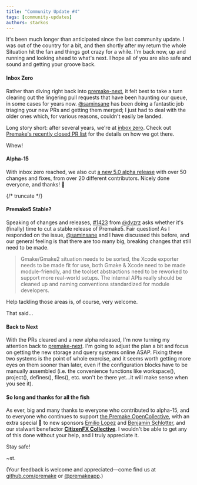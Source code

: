 ```yaml
---
title: "Community Update #4"
tags: [community-updates]
authors: starkos
---
```


It's been much longer than anticipated since the last community update. I was out of the country for a bit, and then shortly after my return the whole Situation hit the fan and things got crazy for a while. I'm back now, up and running and looking ahead to what's next. I hope all of you are also safe and sound and getting your groove back.

#### Inbox Zero

Rather than diving right back into [premake-next](https://github.com/starkos/premake-next), it felt best to take a turn clearing out the lingering pull requests that have been haunting our queue, in some cases for years now. [@saminsane](https://github.com/samsinsane) has been doing a fantastic job triaging your new PRs and getting them merged; I just had to deal with the older ones which, for various reasons, couldn't easily be landed.

Long story short: after several years, we're at [inbox zero](https://twitter.com/premakeapp/status/1250780905016303616). Check out [Premake's recently closed PR list](https://github.com/premake/premake-core/issues?q=is%3Aissue+is%3Aopen+sort%3Aupdated-desc) for the details on how we got there.

Whew!

#### Alpha-15

With inbox zero reached, we also cut [a new 5.0 alpha release](https://github.com/premake/premake-core/releases/tag/v5.0.0-alpha15) with over 50 changes and fixes, from over 20 different contributors. Nicely done everyone, and thanks! 🙌

{/* truncate */}

#### Premake5 Stable?

Speaking of changes and releases, [#1423](https://github.com/premake/premake-core/issues/1423) from [@dvzrz](https://github.com/dvzrv) asks whether it's (finally) time to cut a stable release of Premake5. Fair question! As I responded on the issue, [@saminsane](https://github.com/samsinsane) and I have discussed this before, and our general feeling is that there are too many big, breaking changes that still need to be made.

> Gmake/Gmake2 situation needs to be sorted, the Xcode exporter needs to be made fit for use, both Gmake & Xcode need to be made module-friendly, and the toolset abstractions need to be reworked to support more real-world setups. The internal APIs really should be cleaned up and naming conventions standardized for module developers.

Help tackling those areas is, of course, very welcome.

That said…

#### Back to Next

With the PRs cleared and a new alpha released, I'm now turning my attention back to [premake-next](https://github.com/starkos/premake-next). I'm going to adjust the plan a bit and focus on getting the new storage and query systems online ASAP. Fixing these two systems is the point of whole exercise, and it seems worth getting more eyes on them sooner than later, even if the configuration blocks have to be manually assembled (i.e. the convenience functions like workspace(), project(), defines(), files(), etc. won't be there yet…it will make sense when you see it).

#### So long and thanks for all the fish

As ever, big and many thanks to everyone who contributed to alpha-15, and to everyone who continues to support [the Premake OpenCollective](https://opencollective.com/premake), with an extra special 🎉 to new sponsors [Emilio Lopez](https://opencollective.com/emilio-lopez) and [Benjamin Schlotter](https://opencollective.com/benjamin-schlotter), and our stalwart benefactor **[CitizenFX Collective](https://opencollective.com/_fivem)**. I wouldn't be able to get any of this done without your help, and I truly appreciate it.

Stay safe!

~st.

(Your feedback is welcome and appreciated—come find us at [github.com/premake](https://github.com/premake) or [@premakeapp](https://twitter.com/premakeapp).)

